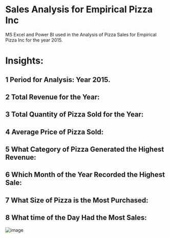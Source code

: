 # Sales Analysis for Empirical Pizza Inc
MS Excel and Power BI used in the Analysis of Pizza Sales for Empirical Pizza Inc for the year 2015.

# Insights:
## 1  Period for Analysis: Year 2015.
## 2  Total Revenue for the Year:
## 3  Total Quantity of Pizza Sold for the Year:
## 4  Average Price of Pizza Sold:
## 5  What Category of Pizza Generated the Highest Revenue:
## 6  Which Month of the Year Recorded the Highest Sale:
## 7  What Size of Pizza is the Most Purchased:
## 8  What time of the Day Had the Most Sales:

![image](https://github.com/KeneOkey2021/SalesAnalysisEmpiricalPizza/assets/82064571/09a22cce-5d78-4d3a-8c47-4114377be250)
